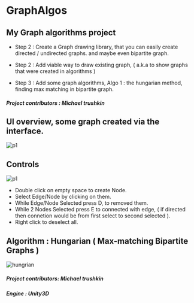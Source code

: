 # GraphAlgos

## My Graph algorithms project
* Step 2 : Create a Graph drawing library, that you can easily create directed / undirected graphs.
and maybe even bipartite graph.

* Step 2 : Add viable way to draw existing graph, ( a.k.a to show graphs that were created in algorithms )

* Step 3 : Add some graph algorithms, Algo 1 : the hungarian method, finding max matching in bipartite graph.

##### Project contributors : Michael trushkin


## UI overview, some graph created via the interface.
![p1](https://github.com/miko-t/GraphAlgos/blob/main/GitRes/Bpgraph.png)

## Controls
![p1](https://github.com/miko-t/GraphAlgos/blob/main/GitRes/cGraph.gif)

* Double click on empty space to create Node.
* Select Edge/Node by clicking on them.
* While Edge/Node Selected press D, to removed them.
* While 2 Nodes Selected press E to connected with edge, ( if directed then connetion would be from first select to second selected ).
* Right click to deselect all.


## Algorithm : Hungarian ( Max-matching Bipartite Graphs )
![hungrian](https://user-images.githubusercontent.com/48411662/113303109-6b5a4980-9309-11eb-86b7-76a7aed2b102.gif)

##### Project contributors: Michael trushkin
##### Engine : Unity3D
